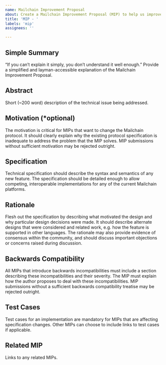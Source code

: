 ```yaml
---
name: Mailchain Improvement Proposal
about: Create a Mailchain Improvement Proposal (MIP) to help us improve
title: 'MIP - '
labels: 'mip'
assignees: ''

---
```


## Simple Summary

“If you can’t explain it simply, you don’t understand it well enough.” Provide a simplified and layman-accessible explanation of the Mailchain Improvement Proposal.

## Abstract

Short (~200 word) description of the technical issue being addressed.

## Motivation (*optional)

The motivation is critical for MIPs that want to change the Mailchain protocol. It should clearly explain why the existing protocol specification is inadequate to address the problem that the MIP solves. MIP submissions without sufficient motivation may be rejected outright.

## Specification

Technical specification should describe the syntax and semantics of any new feature. The specification should be detailed enough to allow competing, interoperable implementations for any of the current Mailchain platforms.

## Rationale

Flesh out the specification by describing what motivated the design and why particular design decisions were made. It should describe alternate designs that were considered and related work, e.g. how the feature is supported in other languages. The rationale may also provide evidence of consensus within the community, and should discuss important objections or concerns raised during discussion.

## Backwards Compatibility

All MIPs that introduce backwards incompatibilities must include a section describing these incompatibilities and their severity. The MIP must explain how the author proposes to deal with these incompatibilities. MIP submissions without a sufficient backwards compatibility treatise may be rejected outright.

## Test Cases

Test cases for an implementation are mandatory for MIPs that are affecting specification changes. Other MIPs can choose to include links to test cases if applicable.

## Related MIP

Links to any related MIPs.
